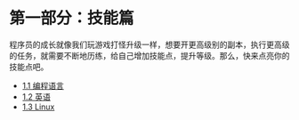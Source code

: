 # 第一部分：技能篇

程序员的成长就像我们玩游戏打怪升级一样，想要开更高级别的副本，执行更高级的任务，就需要不断地历练，给自己增加技能点，提升等级。那么，快来点亮你的技能点吧。

  - [1.1 编程语言](./programming-language.md)
  - [1.2 英语](./english.md)
  - [1.3 Linux](./linux.md)


